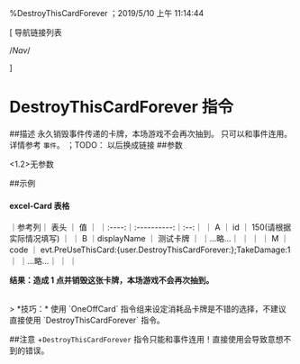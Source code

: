 
%DestroyThisCardForever
；2019/5/10 上午 11:14:44

[ 导航链接列表

/*Nav*/

]
# DestroyThisCardForever 指令

##描述
永久销毁事件传递的卡牌，本场游戏不会再次抽到。
只可以和事件连用。详情参考 `事件`。
；TODO： 以后换成链接
##参数

<1.2>无参数



##示例
#### excel-Card 表格

｜参考列｜    表头    ｜ 值 ｜
｜:----:｜:----------:｜:--:｜
｜  A   ｜     id     ｜  150(请根据实际情况填写) ｜
｜  B   ｜displayName ｜  测试卡牌  ｜
｜…略…｜            ｜    ｜
｜  M   ｜    code    ｜  evt.PreUseThisCard:{user.DestroyThisCardForever:};TakeDamage:1  ｜
｜…略…｜            ｜    ｜

**结果：造成 1 点并销毁这张卡牌，本场游戏不会再次抽到。**

<br/>
> *技巧：* 使用 `OneOffCard` 指令组来设定消耗品卡牌是不错的选择，不建议直接使用 `DestroyThisCardForever` 指令。

##注意
+`DestroyThisCardForever` 指令只能和事件连用！直接使用会导致意想不到的错误。
